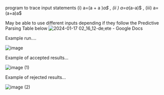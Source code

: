 program to trace
input statements (i) a=(a + a )*a$ , (ii ) a=a*(a-a)$ , (iii) a=(a+a)a$

May be able to use different inputs depending if they follow the Predictive Parsing Table below 
![2024-01-17 02_16_12-de;ete - Google Docs](https://github.com/dndy9/Python-Predictive-Parsing-Table-Compiler/assets/144296043/c55a7f1e-2428-4e6e-b786-8936ad9b3b0f)

Example run.... 



![image](https://github.com/dndy9/Python-Predictive-Parsing-Table-Compiler/assets/144296043/de382ce1-40f1-490d-9a92-54d8be22db29)


Example of accepted results...

![image (1)](https://github.com/dndy9/Python-Predictive-Parsing-Table-Compiler/assets/144296043/fa98ceba-c5b6-4bd6-a1dd-9f21fc078a44)


Example of rejected results...

![image (2)](https://github.com/dndy9/Python-Predictive-Parsing-Table-Compiler/assets/144296043/98ebe926-ba4a-45f9-bcf4-5e81aeb02834)
